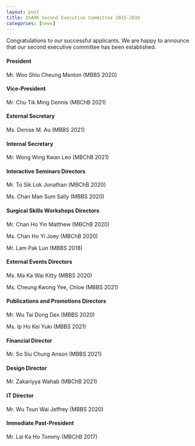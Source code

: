 ```yaml
---
layout: post
title: SSAHK Second Executive Committee 2015-2016
categories: [news]
---
```


Congratulations to our successful applicants. We are happy to announce that our second executive committee has been established.

#### President

Mr. Woo Shiu Cheung Manton
(MBBS 2020)

#### Vice-President

Mr. Chu Tik Ming Dennis
(MBChB 2021)

#### External Secretary

Ms. Denise M. Au
(MBBS 2021)

#### Internal Secretary
Mr. Wong Wing Kwan Leo
(MBChB 2021)

#### Interactive Seminars Directors

Mr. To Sik Lok Jonathan
(MBChB 2020)

Ms. Chan Man Sum Sally
(MBBS 2020)

#### Surgical Skills Workshops Directors

Mr. Chan Ho Yin Matthew
(MBChB 2020)

Ms. Chan Ho Yi Joey
(MBChB 2020)

Mr. Lam Pak Lun
(MBBS 2018)

#### External Events Directors

Ms. Ma Ka Wai Kitty
(MBBS 2020)

Ms. Cheung Kwong Yee, Chloe
(MBBS 2021)

#### Publications and Promotions Directors

Mr. Wu Tai Dong Dex
(MBBS 2020)

Ms. Ip Ho Kei Yuki
(MBBS 2021)

#### Financial Director

Mr. So Siu Chung Anson
(MBBS 2021)

#### Design Director

Mr. Zakariyya Wahab
(MBChB 2021)

#### IT Director

Mr. Wu Tsun Wai Jeffrey
(MBBS 2020)

#### Immediate Past-President

Mr. Lai Ka Ho Tommy
(MBChB 2017)
